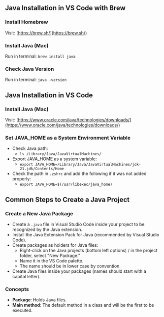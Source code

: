 ## Java Installation in VS Code with Brew

### Install Homebrew

Visit: [https://brew.sh/](https://brew.sh/)

### Install Java (Mac)

Run in terminal: `brew install java`

### Check Java Version

Run in terminal: `java -version`

## Java Installation in VS Code

### Install Java (Mac)

Visit: [https://www.oracle.com/java/technologies/downloads/](https://www.oracle.com/java/technologies/downloads/)

### Set JAVA_HOME as a System Environment Variable

- Check Java path:
  - `ls /Library/Java/JavaVirtualMachines/`
- Export JAVA_HOME as a system variable:
  - `export JAVA_HOME=/Library/Java/JavaVirtualMachines/jdk-21.jdk/Contents/Home`
- Check the path in `.zshrc` and add the following if it was not added properly:
  - `export JAVA_HOME=$(/usr/libexec/java_home)`

## Common Steps to Create a Java Project

### Create a New Java Package

- Create a `.java` file in Visual Studio Code inside your project to be recognized by the Java extension.
- Install the Java Extension Pack for Java (recommended by Visual Studio Code).
- Create packages as holders for Java files:
  - Right-click on the Java projects (bottom left options) / in the project folder, select "New Package."
  - Name it in the VS Code palette.
  - The name should be in lower case by convention.
- Create Java files inside your packages (names should start with a capital letter).

### Concepts

- **Package**: Holds Java files.
- **Main method**: The default method in a class and will be the first to be executed.
